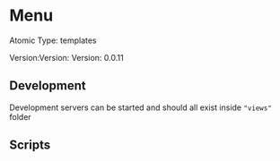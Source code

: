 # Menu

Atomic Type: templates

Version:Version: Version: 0.0.11




## Development

Development servers can be started and should all exist inside `"views"` folder

## Scripts
